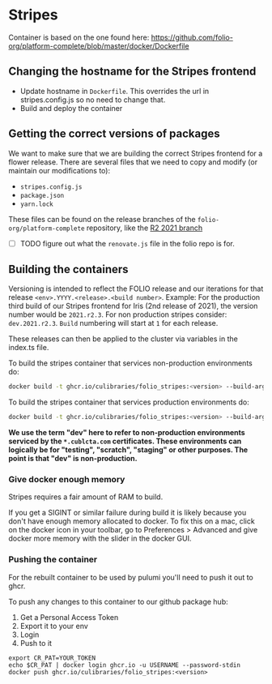# Stripes

Container is based on the one found here: https://github.com/folio-org/platform-complete/blob/master/docker/Dockerfile

## Changing the hostname for the Stripes frontend

- Update hostname in `Dockerfile`. This overrides the url in stripes.config.js so no need to change that.
- Build and deploy the container

## Getting the correct versions of packages

We want to make sure that we are building the correct Stripes frontend for a flower release. There are several files that we need to copy and modify (or maintain our modifications to):

- `stripes.config.js`
- `package.json`
- `yarn.lock`

These files can be found on the release branches of the `folio-org/platform-complete` repository, like the [R2 2021 branch](https://github.com/folio-org/platform-complete/tree/R2-2021)

- [ ] TODO figure out what the `renovate.js` file in the folio repo is for.

## Building the containers
Versioning is intended to reflect the FOLIO release and our iterations for that release  `<env>.YYYY.<release>.<build number>`. Example: For the production third build of our Stripes frontend for Iris (2nd release of 2021), the version number would be `2021.r2.3`. For non production stripes consider: `dev.2021.r2.3`. `Build` numbering will start at `1` for each release.

These releases can then be applied to the cluster via variables in the index.ts file.

To build the stripes container that services non-production environments do:

```sh
docker build -t ghcr.io/culibraries/folio_stripes:<version> --build-arg OKAPI_URL=https://folio-iris-okapi.cublcta.com:9130 .
```

To build the stripes container that services production environments do:

```sh
docker build -t ghcr.io/culibraries/folio_stripes:<version> --build-arg OKAPI_URL=https://okapi.colorado.edu:9130 .
```

**We use the term "dev" here to refer to non-production environments serviced by the `*.cublcta.com` certificates. These environments can logically be for "testing", "scratch", "staging" or other purposes. The point is that "dev" is non-production.**

### Give docker enough memory
Stripes requires a fair amount of RAM to build.

If you get a SIGINT or similar failure during build it is likely because you don't have enough memory allocated to docker. To fix this on a mac, click on the docker icon in your toolbar, go to Preferences > Advanced and give docker more memory with the slider in the docker GUI.

### Pushing the container

For the rebuilt container to be used by pulumi you'll need to push it out to ghcr.

To push any changes to this container to our github package hub:

1. Get a Personal Access Token
2. Export it to your env
3. Login
4. Push to it

```shell
export CR_PAT=YOUR_TOKEN
echo $CR_PAT | docker login ghcr.io -u USERNAME --password-stdin
docker push ghcr.io/culibraries/folio_stripes:<version>
```

